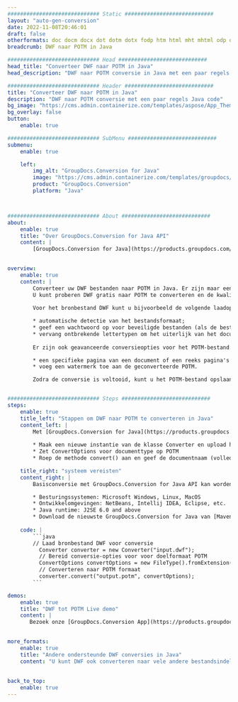 ```yaml
---
############################# Static ############################
layout: "auto-gen-conversion"
date: 2022-11-08T20:46:01
draft: false
otherformats: doc docm docx dot dotm dotx fodp htm html mht mhtml odp odt otp pot potm potx pps ppsm ppsx ppt pptm pptx rtf
breadcrumb: DWF naar POTM in Java

############################# Head ############################
head_title: "Converteer DWF naar POTM in Java"
head_description: "DWF naar POTM conversie in Java met een paar regels code. Converteer meer dan 160 bestandsindelingen met de GroupDocs-documentconversie-API voor Java"

############################# Header ############################
title: "Converteer DWF naar POTM in Java"
description: "DWF naar POTM conversie met een paar regels Java code"
bg_image: "https://cms.admin.containerize.com/templates/aspose/App_Themes/V3/images/bg/header1.png"
bg_overlay: false
button:
    enable: true

############################# SubMenu ############################
submenu:
    enable: true

    left:
        img_alt: "GroupDocs.Conversion for Java"
        image: "https://cms.admin.containerize.com/templates/groupdocs/images/product-logos/90x90-noborder/groupdocs-conversion-java.png"
        product: "GroupDocs.Conversion"
        platform: "Java"



############################# About ############################
about:
    enable: true
    title: "Over GroupDocs.Conversion for Java API"
    content: |
        [GroupDocs.Conversion for Java](https://products.groupdocs.com/conversion/java/) is een geavanceerde conversie-API voor bestandsindelingen voor het converteren tussen populaire afbeeldings- en documentindelingen zoals Microsoft Office, OpenDocument, PDF, HTML, e-mail, CAD. en nog veel meer met slechts een paar regels code. De native API detecteert automatisch de formaten van de originele documenten en biedt veel opties voor het aanpassen van de geconverteerde documenten. Naast de functie om informatie uit een document te extraheren, ondersteunt het standaard ook het cachen van de conversieresultaten naar de lokale schijf. Elk type cacheopslag kan echter worden ondersteund door de juiste interfaces te implementeren - Amazon S3, Dropbox, Google Drive, Windows Azure, Reddis of andere.
    

overview:
    enable: true
    content: |
        Converteer uw DWF bestanden naar POTM in Java. Er zijn maar een paar regels Java code nodig op elk platform naar keuze, zoals Windows, Linux, macOS.
        U kunt proberen DWF gratis naar POTM te converteren en de kwaliteit van de conversieresultaten te evalueren. Naast eenvoudige scripts voor bestandsconversie, kunt u meer geavanceerde opties proberen voor het laden van het DWF-bronbestand en het opslaan van de POTM-uitvoer. 
        
        Voor het bronbestand DWF kunt u bijvoorbeeld de volgende laadopties gebruiken:

        * automatische detectie van het bestandsformaat;
        * geef een wachtwoord op voor beveiligde bestanden (als de bestandsindeling dit ondersteunt);
        * vervang ontbrekende lettertypen om het uiterlijk van het document te behouden.
        
        Er zijn ook geavanceerde conversieopties voor het POTM-bestand:

        * een specifieke pagina van een document of een reeks pagina's converteren;
        * voeg een watermerk toe aan de geconverteerde POTM.

        Zodra de conversie is voltooid, kunt u het POTM-bestand opslaan in uw lokale bestandspad of in opslag van derden, zoals FTP, Amazon S3, Google Drive, Dropbox enz. Let op - om DWF te converteren tot POTM, hoeft u geen extra software te installeren, zoals MS Office, Open Office, Adobe Acrobat Reader etc.


############################# Steps ############################
steps:
    enable: true
    title_left: "Stappen om DWF naar POTM te converteren in Java"
    content_left: |
        Met [GroupDocs.Conversion for Java](https://products.groupdocs.com/conversion/java/) kunnen ontwikkelaars het DWF-bestand eenvoudig converteren naar POTM met een paar regels code.
        
        * Maak een nieuwe instantie van de klasse Converter en upload het bestand DWF met het volledige pad
        * Zet ConvertOptions voor documenttype op POTM
        * Roep de methode convert() aan en geef de documentnaam (volledig pad) en formaat (POTM) door als parameter

    title_right: "systeem vereisten"
    content_right: |
        Basisconversie met GroupDocs.Conversion for Java API kan worden gedaan met slechts een paar regels code. Onze API's worden ondersteund op alle belangrijke platforms en besturingssystemen. Voordat u de onderstaande code uitvoert, moet u ervoor zorgen dat de volgende vereisten op uw systeem zijn geïnstalleerd.

        * Besturingssystemen: Microsoft Windows, Linux, MacOS
        * Ontwikkelomgevingen: NetBeans, Intellij IDEA, Eclipse, etc.
        * Java runtime: J2SE 6.0 and above
        * Download de nieuwste GroupDocs.Conversion for Java van [Maven](https://repository.groupdocs.com/webapp/#/artifacts/browse/tree/General/repo/com/groupdocs/groupdocs-conversion)
         
    code: |
        ```java    
        // Laad bronbestand DWF voor conversie
          Converter converter = new Converter("input.dwf");
          // Bereid conversie-opties voor voor doelformaat POTM
          ConvertOptions convertOptions = new FileType().fromExtension("potm").getConvertOptions();
          // Converteren naar POTM formaat
          converter.convert("output.potm", convertOptions);
        ```

demos:
    enable: true
    title: "DWF tot POTM Live demo"
    content: |
       Bezoek onze [GroupDocs.Conversion App](https://products.groupdocs.app/conversion/family) website en probeer DWF naar POTM conversie nu. De gratis demo heeft de volgende voordelen:
          

more_formats:
    enable: true
    title: "Andere ondersteunde DWF conversies in Java"
    content: "U kunt DWF ook converteren naar vele andere bestandsindelingen. Zie de lijst hieronder."
       
       
back_to_top:
    enable: true
---
```

